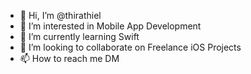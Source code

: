 - 👋 Hi, I’m @thirathiel
- 👀 I’m interested in Mobile App Development
- 🌱 I’m currently learning Swift
- 💞️ I’m looking to collaborate on Freelance iOS Projects
- 📫 How to reach me DM

<!---
thirathiel/thirathiel is a ✨ special ✨ repository because its `README.md` (this file) appears on your GitHub profile.
You can click the Preview link to take a look at your changes.
--->
